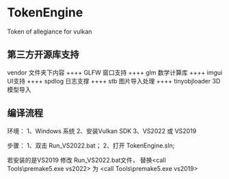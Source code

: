 # TokenEngine
Token of allegiance for vulkan

## 第三方开源库支持
vendor 文件夹下内容
++++ GLFW               窗口支持
++++ glm                数学计算库
++++ imgui              UI支持
++++ spdlog             日志支撑
++++ stb                图片导入处理
++++ tinyobjloader      3D模型导入


## 编译流程
环境：
1、Windows 系统
2、安装Vulkan SDK
3、VS2022 或  VS2019

步骤：
1、双击 Run_VS2022.bat；
2、打开 TokenEngine.sln;

若安装的是VS2019 修改 Run_VS2022.bat文件，
替换<call Tools\premake5.exe vs2022> 为 <call Tools\premake5.exe vs2019>
